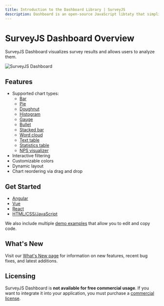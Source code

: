 ```yaml
---
title: Introduction to the Dashboard Library | SurveyJS
description: Dashboard is an open-source JavaScript libtaty that simplifies survey data analysis with interactive and customizable charts and tables. Visualize your insights with the survey data dashboard and analyze survey results in one view.
---
```


# SurveyJS Dashboard Overview

SurveyJS Dashboard visualizes survey results and allows users to analyze them.

![SurveyJS Dashboard](images/survey-analytics-overview.png)

## Features

- Supported chart types:
  - [Bar](/dashboard/documentation/chart-types#bar-chart)
  - [Pie](/dashboard/documentation/chart-types#pie-chart)
  - [Doughnut](/dashboard/documentation/chart-types#doughnut-chart)
  - [Histogram](/dashboard/documentation/chart-types#histogram)
  - [Gauge](/dashboard/documentation/chart-types#gauge-chart)
  - [Bullet](/dashboard/documentation/chart-types#bullet-chart)
  - [Stacked bar](/dashboard/documentation/chart-types#stacked-bar-chart)
  - [Word cloud](/dashboard/documentation/chart-types#word-cloud)
  - [Text table](/dashboard/documentation/chart-types#text-table)
  - [Statistics table](/dashboard/documentation/chart-types#statistics-table)
  - [NPS visualizer](/dashboard/documentation/chart-types#nps-visualizer)
- Interactive filtering
- Customizable colors
- Dynamic layout
- Chart reordering via drag and drop

## Get Started

- [Angular](/Documentation/Analytics?id=get-started-angular)
- [Vue](/Documentation/Analytics?id=get-started-vue)
- [React](/Documentation/Analytics?id=get-started-react)
- [HTML/CSS/JavaScript](/dashboard/documentation/get-started-html-css-javascript)

We also include multiple [demo examples](/Examples/Analytics) that allow you to edit and copy code.

## What's New

Visit our [What's New page](/WhatsNew) for information on new features, recent bug fixes, and latest additions.

## Licensing

SurveyJS Dashboard is **not available for free commercial usage**. If you want to integrate it into your application, you must purchase a [commercial license](/Licenses#SurveyCreator).
